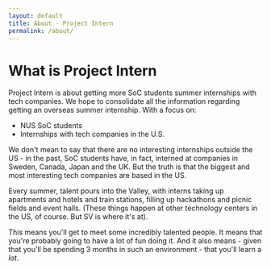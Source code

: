 ```yaml
---
layout: default
title: About - Project Intern
permalink: /about/
---
```

# What is Project Intern

Project Intern is about getting more SoC students summer internships with tech
companies. We hope to consolidate all the information regarding getting an
overseas summer internship. With a focus on:

- NUS SoC students
- Internships with tech companies in the U.S.

We don't mean to say that there are no interesting internships outside the US -
in the past, SoC students have, in fact, interned at companies in Sweden,
Canada, Japan and the UK. But the truth is that the biggest and most interesting
tech companies are based in the US.

Every summer, talent pours into the Valley, with interns taking up apartments
and hotels and train stations, filling up hackathons and picnic fields and event
halls. (These things happen at other technology centers in the US, of course.
But SV is where it's at).

This means you'll get to meet some incredibly talented people. It means that
you're probably going to have a lot of fun doing it. And it also means - given
that you'll be spending 3 months in such an environment - that you'll learn a
_lot_.

